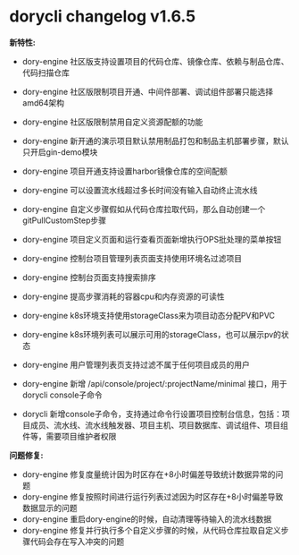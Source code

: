 # dorycli changelog v1.6.5

**新特性:**

- dory-engine 社区版支持设置项目的代码仓库、镜像仓库、依赖与制品仓库、代码扫描仓库
- dory-engine 社区版限制项目开通、中间件部署、调试组件部署只能选择amd64架构
- dory-engine 社区版限制禁用自定义资源配额的功能
- dory-engine 新开通的演示项目默认禁用制品打包和制品主机部署步骤，默认只开启gin-demo模块
- dory-engine 项目开通支持设置harbor镜像仓库的空间配额
- dory-engine 可以设置流水线超过多长时间没有输入自动终止流水线
- dory-engine 自定义步骤假如从代码仓库拉取代码，那么自动创建一个gitPullCustomStep步骤
- dory-engine 项目定义页面和运行查看页面新增执行OPS批处理的菜单按钮
- dory-engine 控制台项目管理列表页面支持使用环境名过滤项目
- dory-engine 控制台页面支持搜索排序
- dory-engine 提高步骤消耗的容器cpu和内存资源的可读性
- dory-engine k8s环境支持使用storageClass来为项目动态分配PV和PVC
- dory-engine k8s环境列表可以展示可用的storageClass，也可以展示pv的状态
- dory-engine 用户管理列表页支持过滤不属于任何项目成员的用户
- dory-engine 新增 /api/console/project/:projectName/minimal 接口，用于dorycli console子命令

- dorycli 新增console子命令，支持通过命令行设置项目控制台信息，包括：项目成员、流水线、流水线触发器、项目主机、项目数据库、调试组件、项目组件等，需要项目维护者权限

**问题修复:**

- dory-engine 修复度量统计因为时区存在+8小时偏差导致统计数据异常的问题
- dory-engine 修复按照时间进行运行列表过滤因为时区存在+8小时偏差导致数据显示的问题
- dory-engine 重启dory-engine的时候，自动清理等待输入的流水线数据
- dory-engine 修复并行执行多个自定义步骤的时候，从代码仓库拉取自定义步骤代码会存在写入冲突的问题
